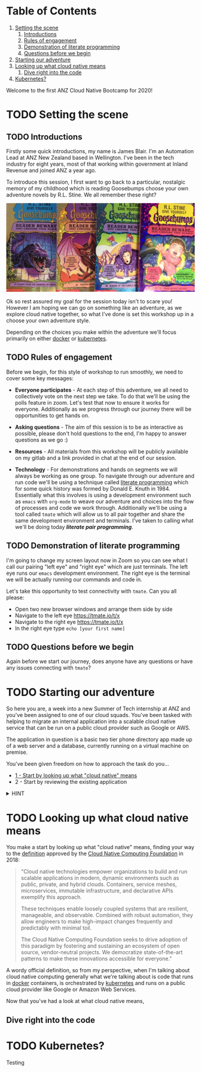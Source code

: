 
# Table of Contents

1.  [Setting the scene](#orgedfe2d9)
    1.  [Introductions](#orgc0df5c4)
    2.  [Rules of engagement](#org31fa34e)
    3.  [Demonstration of literate programming](#org424e66c)
    4.  [Questions before we begin](#org1cab783)
2.  [Starting our adventure](#orgc61a246)
3.  [Looking up what cloud native means](#org07a8409)
    1.  [Dive right into the code](#org6510678)
4.  [Kubernetes?](#org2291f11)

Welcome to the first ANZ Cloud Native Bootcamp for 2020! 


<a id="orgedfe2d9"></a>

# TODO Setting the scene


<a id="orgc0df5c4"></a>

## TODO Introductions

Firstly some quick introductions, my name is James Blair. I'm an Automation Lead at ANZ New Zealand based in Wellington. I've been in the tech industry for eight years, most of that working within government at Inland Revenue and joined ANZ a year ago.

To introduce this session, I first want to go back to a particular, nostalgic memory of my childhood which is reading Goosebumps choose your own adventure novels by R.L. Stine. We all remember these right?

![img](./images/goosebumps.jpg)

Ok so rest assured my goal for the session today isn't to scare you! However I am hoping we can go on something like an adventure, as we explore cloud native together, so what I've done is set this workshop up in a choose your own adventure style.

Depending on the choices you make within the adventure we'll focus primarily on either [docker](https://docker.com) or [kubernetes](https://kubernetes.io).


<a id="org31fa34e"></a>

## TODO Rules of engagement

Before we begin, for this style of workshop to run smoothly, we need to cover some key messages:

-   **Everyone participates** - At each step of this adventure, we all need to collectively vote on the next step we take. To do that we'll be using the polls feature in zoom. Let's test that now to ensure it works for everyone. Additionally as we progress through our journey there will be opportunities to get hands on.

-   **Asking questions** - The aim of this session is to be as interactive as possible, please don't hold questions to the end, I'm happy to answer questions as we go :)

-   **Resources** - All materials from this workshop will be publicly available on my gitlab and a link provided in chat at the end of our session.

-   **Technology** - For demonstrations and hands on segments we will always be working as one group. To navigate through our adventure and run code we'll be using a technique called [literate programming](https://en.wikipedia.org/wiki/Literate_programming) which for some quick history was formed by Donald E. Knuth in 1984. Essentially what this involves is using a development environment such as `emacs` with `org-mode` to weave our adventure and choices into the flow of processes and code we work through. Additionally we'll be using a tool called `tmate` which will allow us to all pair together and share the same development environment and terminals. I've taken to calling what we'll be doing today ***literate pair programming***.


<a id="org424e66c"></a>

## TODO Demonstration of literate programming

I'm going to change my screen layout now in Zoom so you can see what I call our pairing "left eye" and "right eye" which are just terminals. The left eye runs our `emacs` development environment. The right eye is the terminal we will be actually running our commands and code in.

Let's take this opportunity to test connectivity with `tmate`.  Can you all please:

-   Open two new browser windows and arrange them side by side
-   Navigate to the left eye <https://tmate.io/t/x>
-   Navigate to the right eye <https://tmate.io/t/x>
-   In the right eye type `echo [your first name]`


<a id="org1cab783"></a>

## TODO Questions before we begin

Again before we start our journey, does anyone have any questions or have any issues connecting with `tmate`?


<a id="orgc61a246"></a>

# TODO Starting our adventure

So here you are, a week into a new Summer of Tech internship at ANZ and you've been assigned to one of our cloud squads. You've been tasked with helping to migrate an internal application into a scalable cloud native service that can be run on a public cloud provider such as Google or AWS.

The application in question is a basic two tier phone directory app made up of a web server and a database, currently running on a virtual machine on premise.

You've been given freedom on how to approach the task do you&#x2026;

-   [1 - Start by looking up what "cloud native" means](#org07a8409)
-   2 - Start by reviewing the existing application

<details>
<summary>HINT</summary>

****Nice work, you just revealed a hint!****
</details>


<a id="org07a8409"></a>

# TODO Looking up what cloud native means

You make a start by looking up what "cloud native" means, finding your way to the [definition](https://github.com/cncf/toc/blob/master/DEFINITION.md) approved by the [Cloud Native Computing Foundation](https://www.cncf.io/) in 2018:

> "Cloud native technologies empower organizations to build and run scalable applications in modern, dynamic environments such as public, private, and hybrid clouds. Containers, service meshes, microservices, immutable infrastructure, and declarative APIs exemplify this approach.
> 
> These techniques enable loosely coupled systems that are resilient, manageable, and observable. Combined with robust automation, they allow engineers to make high-impact changes frequently and predictably with minimal toil.
> 
> The Cloud Native Computing Foundation seeks to drive adoption of this paradigm by fostering and sustaining an ecosystem of open source, vendor-neutral projects. We democratize state-of-the-art patterns to make these innovations accessible for everyone."

A wordy official definition, so from my perspective, when I'm talking about cloud native computing generally what we're talking about is code that runs in [docker](https://www.docker.com/) containers, is orchestrated by [kubernetes](https://kubernetes.io/) and runs on a public cloud provider like Google or Amazon Web Services.

Now that you've had a look at what cloud native means, 


<a id="org6510678"></a>

## Dive right into the code


<a id="org2291f11"></a>

# TODO Kubernetes?

Testing

